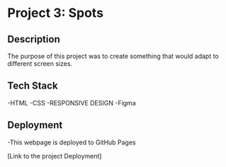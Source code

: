 # Project 3: Spots

## Description

The purpose of this project was to create something that would adapt to different screen sizes.

## Tech Stack

-HTML
-CSS
-RESPONSIVE DESIGN
-Figma

## Deployment

-This webpage is deployed to GitHub Pages

[Link to the project Deployment]
